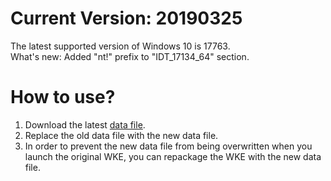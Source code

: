 # Current Version: 20190325
The latest supported version of Windows 10 is 17763.  
What's new: Added "nt!" prefix to "IDT_17134_64" section. 
# How to use?
1. Download the latest [data file](https://raw.githubusercontent.com/AxtMueller/Windows-Kernel-Explorer/master/data/WindowsKernelExplorer.dat).
2. Replace the old data file with the new data file.
3. In order to prevent the new data file from being overwritten when you launch the original WKE, you can repackage the WKE with the new data file.
